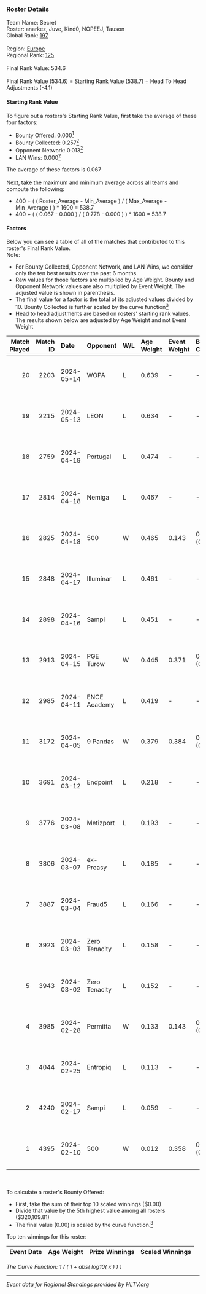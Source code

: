 ### Roster Details<br />
Team Name: Secret<br />
Roster: anarkez, Juve, Kind0, NOPEEJ, Tauson<br />
Global Rank: [197](../standings_global.md)<br />
<br />
Region: [Europe]( ../standings_europe.md)<br />
Regional Rank: [125]( ../standings_europe.md)<br />
<br />
Final Rank Value:  534.6<br />
<br />
Final Rank Value (534.6) = Starting Rank Value (538.7) + Head To Head Adjustments (-4.1)<br />

#### Starting Rank Value<br />
To figure out a rosters's Starting Rank Value, first take the average of these four factors:<br />
- Bounty Offered: 0.000[<sup>1</sup>](#table2)
- Bounty Collected: 0.257[<sup>2</sup>](#table1)
- Opponent Network: 0.013[<sup>2</sup>](#table1)
- LAN Wins: 0.000[<sup>2</sup>](#table1)

The average of these factors is 0.067<br />
<br />
Next, take the maximum and minimum average across all teams and compute the following:<br />
- 400 + ( ( Roster_Average - Min_Average ) / ( Max_Average - Min_Average ) ) * 1600 = 538.7
- 400 + ( ( 0.067 - 0.000 ) / ( 0.778 - 0.000 ) ) * 1600 = 538.7


#### Factors<br />
Below you can see a table of all of the matches that contributed to this roster's Final Rank Value.<br />
Note:<br />

- For Bounty Collected, Opponent Network, and LAN Wins, we consider only the ten best results over the past 6 months.
- Raw values for those factors are multiplied by Age Weight. Bounty and Opponent Network values are also multiplied by Event Weight. The adjusted value is shown in parenthesis.
- The final value for a factor is the total of its adjusted values divided by 10. Bounty Collected is further scaled by the curve function[<sup>3</sup>](#curveFunction)
- Head to head adjustments are based on rosters' starting rank values. The results shown below are adjusted by Age Weight and not Event Weight
<span id="table1"></span><br />


| Match Played | Match ID | Date       | Opponent      | W/L | Age Weight | Event Weight | Bounty Collected | Opponent Network | LAN Wins  | H2H Adj. | Roster                                 |
| -: | -: | :- | :- | :- | :- | :- | :- | :- | :- | -: | :- |
|           20 |     2203 | 2024-05-14 | WOPA          | L   | 0.639      | -            | -                | -                | -         |    -7.81 | anarkez, Juve, Kind0, NOPEEJ, Tauson   |
|           19 |     2215 | 2024-05-13 | LEON          | L   | 0.634      | -            | -                | -                | -         |    -6.17 | anarkez, Juve, Kind0, NOPEEJ, Tauson   |
|           18 |     2759 | 2024-04-19 | Portugal      | L   | 0.474      | -            | -                | -                | -         |    -4.80 | anarkez, Kind0, Maze, NOPEEJ, Tauson   |
|           17 |     2814 | 2024-04-18 | Nemiga        | L   | 0.467      | -            | -                | -                | -         |    -0.47 | anarkez, Kind0, Maze, NOPEEJ, Tauson   |
|           16 |     2825 | 2024-04-18 | 500           | W   | 0.465      | 0.143        | 0.001 (0.000)    | 0.090 (0.006)    | 0 (0.000) |    10.93 | anarkez, Kind0, Maze, NOPEEJ, Tauson   |
|           15 |     2848 | 2024-04-17 | Illuminar     | L   | 0.461      | -            | -                | -                | -         |    -7.87 | anarkez, Kind0, Maze, NOPEEJ, Tauson   |
|           14 |     2898 | 2024-04-16 | Sampi         | L   | 0.451      | -            | -                | -                | -         |    -1.70 | anarkez, Kind0, Maze, NOPEEJ, Tauson   |
|           13 |     2913 | 2024-04-15 | PGE Turow     | W   | 0.445      | 0.371        | 0.001 (0.000)    | 0.018 (0.003)    | 0 (0.000) |     9.05 | anarkez, Kind0, Maze, NOPEEJ, Tauson   |
|           12 |     2985 | 2024-04-11 | ENCE Academy  | L   | 0.419      | -            | -                | -                | -         |    -3.69 | anarkez, Kind0, Maze, NOPEEJ, Tauson   |
|           11 |     3172 | 2024-04-05 | 9 Pandas      | W   | 0.379      | 0.384        | 0.081 (0.012)    | 0.700 (0.102)    | 0 (0.000) |    11.17 | anarkez, Kind0, Maze, NOPEEJ, Tauson   |
|           10 |     3691 | 2024-03-12 | Endpoint      | L   | 0.218      | -            | -                | -                | -         |    -0.84 | anarkez, Kind0, Maze, NOPEEJ, Tauson   |
|            9 |     3776 | 2024-03-08 | Metizport     | L   | 0.193      | -            | -                | -                | -         |    -0.66 | anarkez, innocent, Kind0, Maze, Tauson |
|            8 |     3806 | 2024-03-07 | ex-Preasy     | L   | 0.185      | -            | -                | -                | -         |    -1.15 | anarkez, innocent, Kind0, Maze, Tauson |
|            7 |     3887 | 2024-03-04 | Fraud5        | L   | 0.166      | -            | -                | -                | -         |    -1.86 | anarkez, innocent, Kind0, Maze, Tauson |
|            6 |     3923 | 2024-03-03 | Zero Tenacity | L   | 0.158      | -            | -                | -                | -         |    -0.20 | anarkez, innocent, Kind0, Maze, Tauson |
|            5 |     3943 | 2024-03-02 | Zero Tenacity | L   | 0.152      | -            | -                | -                | -         |    -0.20 | anarkez, innocent, Kind0, Maze, Tauson |
|            4 |     3985 | 2024-02-28 | Permitta      | W   | 0.133      | 0.143        | 0.039 (0.001)    | 0.919 (0.017)    | 0 (0.000) |     3.86 | anarkez, innocent, Kind0, Maze, Tauson |
|            3 |     4044 | 2024-02-25 | Entropiq      | L   | 0.113      | -            | -                | -                | -         |    -1.74 | anarkez, innocent, Kind0, Maze, Tauson |
|            2 |     4240 | 2024-02-17 | Sampi         | L   | 0.059      | -            | -                | -                | -         |    -0.23 | anarkez, innocent, Kind0, Maze, Tauson |
|            1 |     4395 | 2024-02-10 | 500           | W   | 0.012      | 0.358        | 0.001 (0.000)    | 0.090 (0.000)    | 0 (0.000) |     0.27 | anarkez, innocent, Kind0, Maze, Tauson |

<br />
<span id="table2"></span><br />
To calculate a roster's Bounty Offered:<br />

- First, take the sum of their top 10 scaled winnings ($0.00)
- Divide that value by the 5th highest value among all rosters ($320,109.81)
- The final value (0.00) is scaled by the curve function.[<sup>3</sup>](#curveFunction)

Top ten winnings for this roster:<br />

| Event Date | Age Weight | Prize Winnings | Scaled Winnings |
| :- | -: | :- | :- |


<span id="curveFunction"></span>_The Curve Function: 1 / ( 1 + abs( log10( x ) ) )_<br />

---
_Event data for Regional Standings provided by HLTV.org_<br />
